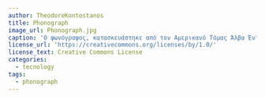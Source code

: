 ```yaml
---
author: TheodoreKontostanos
title: Phonograph
image_url: Phonograph.jpg
caption: 'O φωνόγραφος, κατασκευάστηκε από τον Αμερικανό Τόμας Άλβα Έντισον το 1877 και αποτελεί μια απο τις πρώτες συσκεύες εγγραφής και αναπαραγωγής ήχου.Η λειτουργία του βασίζεται σε μια βελόνα για να καταγράφει τον ήχο και σε έναν κύλινδρο με αυλάκια, επικαλυμμένο με αλουμινόχαρτο, ο οποίος περιστρεφόταν με σταθερή ταχύτητα.'
license_url: 'https://creativecommons.org/licenses/by/1.0/'
license_text: Creative Commons License
categories:
  - tecnology
tags:
  - phonograph
---
```

